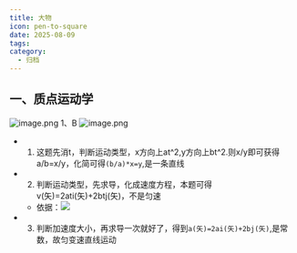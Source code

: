 ```yaml
---
title: 大物
icon: pen-to-square
date: 2025-08-09
tags: 
category:
  - 归档
---
```

## 一、质点运动学
![image.png](https://cdn.jsdelivr.net/gh/fakeppa/blog-img/20250809095206.png)
1、B
![image.png](https://cdn.jsdelivr.net/gh/fakeppa/blog-img/20250809102946.png)
- 1. 这题先消t，判断运动类型，x方向上at^2,y方向上bt^2.则x/y即可获得a/b=x/y，化简可得`(b/a)*x=y`,是一条直线
-  2. 判断运动类型，先求导，化成速度方程，本题可得v(矢)=2ati(矢)+2btj(矢)，不是匀速
	- 依据：![](https://cdn.jsdelivr.net/gh/fakeppa/blog-img/20250809103539.png)
- 3. 判断加速度大小，再求导一次就好了，得到`a(矢)=2ai(矢)+2bj(矢)`,是常数，故匀变速直线运动
